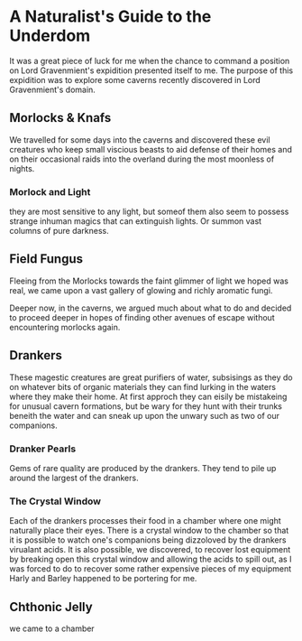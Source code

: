 # A Naturalist's Guide to the Underdom

It was a great piece of luck for me when the chance to command a position on Lord Gravenmient's expidition presented itself to me. The purpose of this expidition was to explore some caverns recently discovered in Lord Gravenmient's domain. 


## Morlocks & Knafs

We travelled for some days into the caverns and discovered these evil creatures who keep small viscious beasts to aid defense of their homes and on their occasional raids into the overland during the most moonless of nights. 

### Morlock and Light

they are most sensitive to any light, but someof them also seem to possess strange inhuman magics that can extinguish lights. Or summon vast columns of pure darkness. 


## Field Fungus

Fleeing from the Morlocks towards the faint glimmer of light we hoped was real, we came upon a vast gallery of glowing and richly aromatic fungi. 

Deeper now, in the caverns, we argued much about what to do and decided to proceed deeper in hopes of finding other avenues of escape without encountering morlocks again. 



## Drankers

These magestic creatures are great purifiers of water, subsisings as they do on whatever bits of organic materials they can find lurking in the waters where they make their home. At first approch they can eisily be mistakeing for unusual cavern formations, but be wary for they hunt with their trunks beneith the water and can sneak up upon the unwary such as two of our companions. 

### Dranker Pearls

Gems of rare quality are produced by the drankers. They tend to pile up around the largest of the drankers.

### The Crystal Window

Each of the drankers processes their food in a chamber where one might naturally place their eyes. There is a crystal window to the chamber so that it is possible to watch one's companions being dizzoloved by the drankers virualant acids. It is also possible, we discovered, to recover lost equipment by breaking open this crystal window and allowing the acids to spill out, as I was forced to do to recover some rather expensive pieces of my equipment Harly and Barley happened to be portering for me. 


## Chthonic Jelly 

we came to a chamber 
